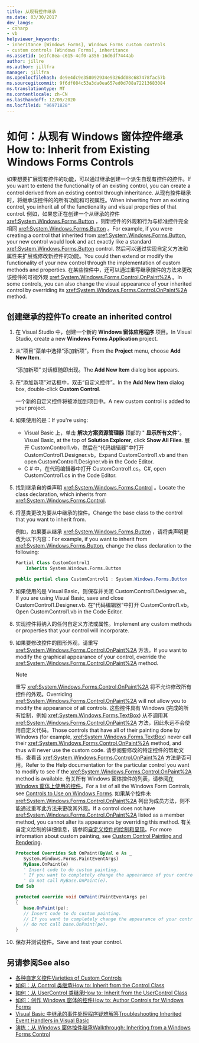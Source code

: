 ```yaml
---
title: 从现有控件继承
ms.date: 03/30/2017
dev_langs:
- csharp
- vb
helpviewer_keywords:
- inheritance [Windows Forms], Windows Forms custom controls
- custom controls [Windows Forms], inheritance
ms.assetid: 1e1fc8ea-c615-4cf0-a356-16d6df7444ab
author: jillre
ms.author: jillfra
manager: jillfra
ms.openlocfilehash: de9e4dc9e358092934e9326dd08c687478fac57b
ms.sourcegitcommit: 9f6df084c53a3da0ea657ed0d708a72213683084
ms.translationtype: MT
ms.contentlocale: zh-CN
ms.lasthandoff: 12/09/2020
ms.locfileid: "96971828"
---
```

# <a name="how-to-inherit-from-existing-windows-forms-controls"></a><span data-ttu-id="08dfa-102">如何：从现有 Windows 窗体控件继承</span><span class="sxs-lookup"><span data-stu-id="08dfa-102">How to: Inherit from Existing Windows Forms Controls</span></span>

<span data-ttu-id="08dfa-103">如果想要扩展现有控件的功能，可以通过继承创建一个派生自现有控件的控件。</span><span class="sxs-lookup"><span data-stu-id="08dfa-103">If you want to extend the functionality of an existing control, you can create a control derived from an existing control through inheritance.</span></span> <span data-ttu-id="08dfa-104">从现有控件继承时，将继承该控件的的所有功能和可视属性。</span><span class="sxs-lookup"><span data-stu-id="08dfa-104">When inheriting from an existing control, you inherit all of the functionality and visual properties of that control.</span></span> <span data-ttu-id="08dfa-105">例如，如果您正在创建一个从继承的控件 <xref:System.Windows.Forms.Button> ，则新控件的外观和行为与标准控件完全相同 <xref:System.Windows.Forms.Button> 。</span><span class="sxs-lookup"><span data-stu-id="08dfa-105">For example, if you were creating a control that inherited from <xref:System.Windows.Forms.Button>, your new control would look and act exactly like a standard <xref:System.Windows.Forms.Button> control.</span></span> <span data-ttu-id="08dfa-106">然后可以通过实现自定义方法和属性来扩展或修改新控件的功能。</span><span class="sxs-lookup"><span data-stu-id="08dfa-106">You could then extend or modify the functionality of your new control through the implementation of custom methods and properties.</span></span> <span data-ttu-id="08dfa-107">在某些控件中，还可以通过重写继承控件的方法来更改该控件的可视外观 <xref:System.Windows.Forms.Control.OnPaint%2A> 。</span><span class="sxs-lookup"><span data-stu-id="08dfa-107">In some controls, you can also change the visual appearance of your inherited control by overriding its <xref:System.Windows.Forms.Control.OnPaint%2A> method.</span></span>

## <a name="to-create-an-inherited-control"></a><span data-ttu-id="08dfa-108">创建继承的控件</span><span class="sxs-lookup"><span data-stu-id="08dfa-108">To create an inherited control</span></span>

1. <span data-ttu-id="08dfa-109">在 Visual Studio 中，创建一个新的 **Windows 窗体应用程序** 项目。</span><span class="sxs-lookup"><span data-stu-id="08dfa-109">In Visual Studio, create a new **Windows Forms Application** project.</span></span>

1. <span data-ttu-id="08dfa-110">从“项目”菜单中选择“添加新项”。</span><span class="sxs-lookup"><span data-stu-id="08dfa-110">From the **Project** menu, choose **Add New Item**.</span></span>

    <span data-ttu-id="08dfa-111">“添加新项”  对话框随即出现。</span><span class="sxs-lookup"><span data-stu-id="08dfa-111">The **Add New Item** dialog box appears.</span></span>

1. <span data-ttu-id="08dfa-112">在“添加新项”对话框中，双击“自定义控件”。</span><span class="sxs-lookup"><span data-stu-id="08dfa-112">In the **Add New Item** dialog box, double-click **Custom Control**.</span></span>

    <span data-ttu-id="08dfa-113">一个新的自定义控件将被添加到项目中。</span><span class="sxs-lookup"><span data-stu-id="08dfa-113">A new custom control is added to your project.</span></span>

1. <span data-ttu-id="08dfa-114">如果使用的是：</span><span class="sxs-lookup"><span data-stu-id="08dfa-114">If you're using:</span></span>

    - <span data-ttu-id="08dfa-115">Visual Basic 上，单击 **解决方案资源管理器** 顶部的 " **显示所有文件**"。</span><span class="sxs-lookup"><span data-stu-id="08dfa-115">Visual Basic, at the top of **Solution Explorer**, click **Show All Files**.</span></span> <span data-ttu-id="08dfa-116">展开 CustomControl1.vb，然后在“代码编辑器”中打开 CustomControl1.Designer.vb。</span><span class="sxs-lookup"><span data-stu-id="08dfa-116">Expand CustomControl1.vb and then open CustomControl1.Designer.vb in the Code Editor.</span></span>
    - <span data-ttu-id="08dfa-117">C # 中，在代码编辑器中打开 CustomControl1.cs。</span><span class="sxs-lookup"><span data-stu-id="08dfa-117">C#, open CustomControl1.cs in the Code Editor.</span></span>

1. <span data-ttu-id="08dfa-118">找到继承自的类声明 <xref:System.Windows.Forms.Control> 。</span><span class="sxs-lookup"><span data-stu-id="08dfa-118">Locate the class declaration, which inherits from <xref:System.Windows.Forms.Control>.</span></span>

1. <span data-ttu-id="08dfa-119">将基类更改为要从中继承的控件。</span><span class="sxs-lookup"><span data-stu-id="08dfa-119">Change the base class to the control that you want to inherit from.</span></span>

     <span data-ttu-id="08dfa-120">例如，如果要从继承 <xref:System.Windows.Forms.Button> ，请将类声明更改为以下内容：</span><span class="sxs-lookup"><span data-stu-id="08dfa-120">For example, if you want to inherit from <xref:System.Windows.Forms.Button>, change the class declaration to the following:</span></span>

    ```vb
    Partial Class CustomControl1
        Inherits System.Windows.Forms.Button
    ```

    ```csharp
    public partial class CustomControl1 : System.Windows.Forms.Button
    ```

1. <span data-ttu-id="08dfa-121">如果使用的是 Visual Basic，则保存并关闭 CustomControl1.Designer.vb。</span><span class="sxs-lookup"><span data-stu-id="08dfa-121">If you are using Visual Basic, save and close CustomControl1.Designer.vb.</span></span> <span data-ttu-id="08dfa-122">在“代码编辑器”中打开 CustomControl1.vb。</span><span class="sxs-lookup"><span data-stu-id="08dfa-122">Open CustomControl1.vb in the Code Editor.</span></span>

1. <span data-ttu-id="08dfa-123">实现控件将纳入的任何自定义方法或属性。</span><span class="sxs-lookup"><span data-stu-id="08dfa-123">Implement any custom methods or properties that your control will incorporate.</span></span>

1. <span data-ttu-id="08dfa-124">如果要修改控件的图形外观，请重写 <xref:System.Windows.Forms.Control.OnPaint%2A> 方法。</span><span class="sxs-lookup"><span data-stu-id="08dfa-124">If you want to modify the graphical appearance of your control, override the <xref:System.Windows.Forms.Control.OnPaint%2A> method.</span></span>

    > [!NOTE]
    > <span data-ttu-id="08dfa-125">重写 <xref:System.Windows.Forms.Control.OnPaint%2A> 将不允许修改所有控件的外观。</span><span class="sxs-lookup"><span data-stu-id="08dfa-125">Overriding <xref:System.Windows.Forms.Control.OnPaint%2A> will not allow you to modify the appearance of all controls.</span></span> <span data-ttu-id="08dfa-126">这些控件具有 Windows (完成的所有绘制，例如 <xref:System.Windows.Forms.TextBox>) 从不调用其 <xref:System.Windows.Forms.Control.OnPaint%2A> 方法，因此永远不会使用自定义代码。</span><span class="sxs-lookup"><span data-stu-id="08dfa-126">Those controls that have all of their painting done by Windows (for example, <xref:System.Windows.Forms.TextBox>) never call their <xref:System.Windows.Forms.Control.OnPaint%2A> method, and thus will never use the custom code.</span></span> <span data-ttu-id="08dfa-127">请参阅要修改的特定控件的帮助文档，查看该 <xref:System.Windows.Forms.Control.OnPaint%2A> 方法是否可用。</span><span class="sxs-lookup"><span data-stu-id="08dfa-127">Refer to the Help documentation for the particular control you want to modify to see if the <xref:System.Windows.Forms.Control.OnPaint%2A> method is available.</span></span> <span data-ttu-id="08dfa-128">有关所有 Windows 窗体控件的列表，请参阅[在 Windows 窗体上使用的控件](controls-to-use-on-windows-forms.md)。</span><span class="sxs-lookup"><span data-stu-id="08dfa-128">For a list of all the Windows Form Controls, see [Controls to Use on Windows Forms](controls-to-use-on-windows-forms.md).</span></span> <span data-ttu-id="08dfa-129">如果某个控件未 <xref:System.Windows.Forms.Control.OnPaint%2A> 列出为成员方法，则不能通过重写此方法来更改其外观。</span><span class="sxs-lookup"><span data-stu-id="08dfa-129">If a control does not have <xref:System.Windows.Forms.Control.OnPaint%2A> listed as a member method, you cannot alter its appearance by overriding this method.</span></span> <span data-ttu-id="08dfa-130">有关自定义绘制的详细信息，请参阅[自定义控件的绘制和呈现](custom-control-painting-and-rendering.md)。</span><span class="sxs-lookup"><span data-stu-id="08dfa-130">For more information about custom painting, see [Custom Control Painting and Rendering](custom-control-painting-and-rendering.md).</span></span>

    ```vb
    Protected Overrides Sub OnPaint(ByVal e As _
       System.Windows.Forms.PaintEventArgs)
       MyBase.OnPaint(e)
       ' Insert code to do custom painting.
       ' If you want to completely change the appearance of your control,
       ' do not call MyBase.OnPaint(e).
    End Sub
    ```

    ```csharp
    protected override void OnPaint(PaintEventArgs pe)
    {
       base.OnPaint(pe);
       // Insert code to do custom painting.
       // If you want to completely change the appearance of your control,
       // do not call base.OnPaint(pe).
    }
    ```

1. <span data-ttu-id="08dfa-131">保存并测试控件。</span><span class="sxs-lookup"><span data-stu-id="08dfa-131">Save and test your control.</span></span>

## <a name="see-also"></a><span data-ttu-id="08dfa-132">另请参阅</span><span class="sxs-lookup"><span data-stu-id="08dfa-132">See also</span></span>

- [<span data-ttu-id="08dfa-133">各种自定义控件</span><span class="sxs-lookup"><span data-stu-id="08dfa-133">Varieties of Custom Controls</span></span>](varieties-of-custom-controls.md)
- [<span data-ttu-id="08dfa-134">如何：从 Control 类继承</span><span class="sxs-lookup"><span data-stu-id="08dfa-134">How to: Inherit from the Control Class</span></span>](how-to-inherit-from-the-control-class.md)
- [<span data-ttu-id="08dfa-135">如何：从 UserControl 类继承</span><span class="sxs-lookup"><span data-stu-id="08dfa-135">How to: Inherit from the UserControl Class</span></span>](how-to-inherit-from-the-usercontrol-class.md)
- [<span data-ttu-id="08dfa-136">如何：创作 Windows 窗体的控件</span><span class="sxs-lookup"><span data-stu-id="08dfa-136">How to: Author Controls for Windows Forms</span></span>](how-to-author-controls-for-windows-forms.md)
- [<span data-ttu-id="08dfa-137">Visual Basic 中继承的事件处理程序疑难解答</span><span class="sxs-lookup"><span data-stu-id="08dfa-137">Troubleshooting Inherited Event Handlers in Visual Basic</span></span>](/dotnet/visual-basic/programming-guide/language-features/events/troubleshooting-inherited-event-handlers)
- [<span data-ttu-id="08dfa-138">演练：从 Windows 窗体控件继承</span><span class="sxs-lookup"><span data-stu-id="08dfa-138">Walkthrough: Inheriting from a Windows Forms Control</span></span>](walkthrough-inheriting-from-a-windows-forms-control-with-visual-csharp.md)
